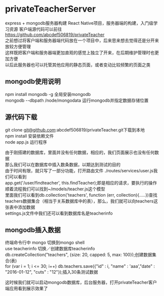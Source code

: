# privateTeacherServer
express + mongodb服务器构建
React Native项目，服务器端的构建，入门级学习资源 
客户端源代码可以前往 https://github.com/abcdef506819/privateTeacher  
之前想过将客户端和服务器端代码放在一个项目中，后来思来想去觉得还是分开来放较方便管理  
这样既把客户端和服务器端更加直观的感觉上独立了开来，在后期维护管理时也更加方便  
以后此服务器也可以托管其他应用的静态页面，或者变动比较频繁的页面之类
## mongodb使用说明
npm install mongodb -g 全局安装mongodb      
mongodb --dbpath /node/mongodata 运行mongodb并指定数据存储位置     
## 源代码下载
git clone git@github.com:abcdef506819/privateTeacher.git下载到本地  
npm install 安装依赖文件  
node app.js 运行程序     

由于刚搭建的数据库，里面并没有任何数据，相应的，我们页面展示也没有任何数据    
那么我们可以在数据库中插入数条数据，以期达到测试的目的    
由于时间有限，就只写了一部分功能，打开路由文件 ./routes/services/user.js我们可以看到    
app.get('/user/findteacher', this.findTeacher);即是相应的请求，要执行的操作     
顺着流程我们可以找到~/models/teacher.js这个模型      
里面我们可以看到db.collection('teachers', function (err, collection){.....})查找teachers数据集合（相当于关系数据库中的表），那么，我们就可以向teachers这张表中添加数据     
settings.js文件中我们还可以看到数据库名是teacherinfo    
## mongodb插入数据
终端命令行中 mongo 切换到mongo shell        
use teacherinfo 切换／创建数据库teacherinfo    
db.createCollection("teachers", {size: 20, capped: 5, max: 100});创建数据集合(表)    
for (var i = 1; i <= 30; i++) db.teachers.save({"id" : i, "name" : 'aaa',"date" : "2016-01-12", "cuts" : "12"});插入30条测试数据      

这时候我们就可以启动mongodb数据库，后台服务器，打开privateTeacher客户端应用看到展示效果了    
